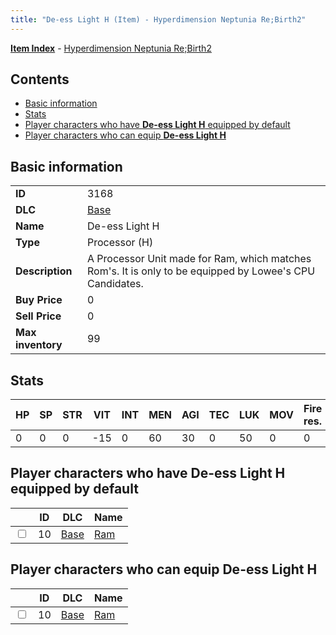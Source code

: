 ```yaml
---
title: "De-ess Light H (Item) - Hyperdimension Neptunia Re;Birth2"
---
```


[**Item Index**](/neptunia/rb2/item/index.html) - [Hyperdimension Neptunia Re;Birth2](/neptunia/rb2)

## Contents

- [Basic information](#basic-information)
- [Stats](#stats)
- [Player characters who have **De-ess Light H** equipped by default](#player-characters-who-have-de-ess-light-h-equipped-by-default)
- [Player characters who can equip **De-ess Light H**](#player-characters-who-can-equip-de-ess-light-h)

## Basic information

|   |   |
| -- | -- |
| **ID** | 3168 |
| **DLC** | [Base](/neptunia/rb2/dlc/0-base.html) |
| **Name** | De-ess Light H |
| **Type** | Processor (H) |
| **Description** | A Processor Unit made for Ram, which matches Rom's. It is only to be equipped by Lowee's CPU Candidates. |
| **Buy Price** | 0 |
| **Sell Price** | 0 |
| **Max inventory** | 99 |

## Stats

| HP | SP | STR | VIT | INT | MEN | AGI | TEC | LUK | MOV | Fire res. | Ice res. | Wind res. | Lightning res. |
| -- | -- | --- | --- | --- | --- | --- | --- | --- | --- | --------- | -------- | --------- | -------------- |
| 0 | 0 | 0 | -15 | 0 | 60 | 30 | 0 | 50 | 0 | 0 | 0 | 0 | 0 |

## Player characters who have **De-ess Light H** equipped by default

|    | ID | DLC | Name |
| -- | -- | --- | ---- |
| <input type="checkbox" id="rb2-player-0-10" class="trackbox" /> | 10 | [Base](/neptunia/rb2/dlc/0-base.html) | [Ram](/neptunia/rb2/player/0-10-ram.html) |

## Player characters who can equip **De-ess Light H**

|    | ID | DLC | Name |
| -- | -- | --- | ---- |
| <input type="checkbox" id="rb2-player-0-10" class="trackbox" /> | 10 | [Base](/neptunia/rb2/dlc/0-base.html) | [Ram](/neptunia/rb2/player/0-10-ram.html) |